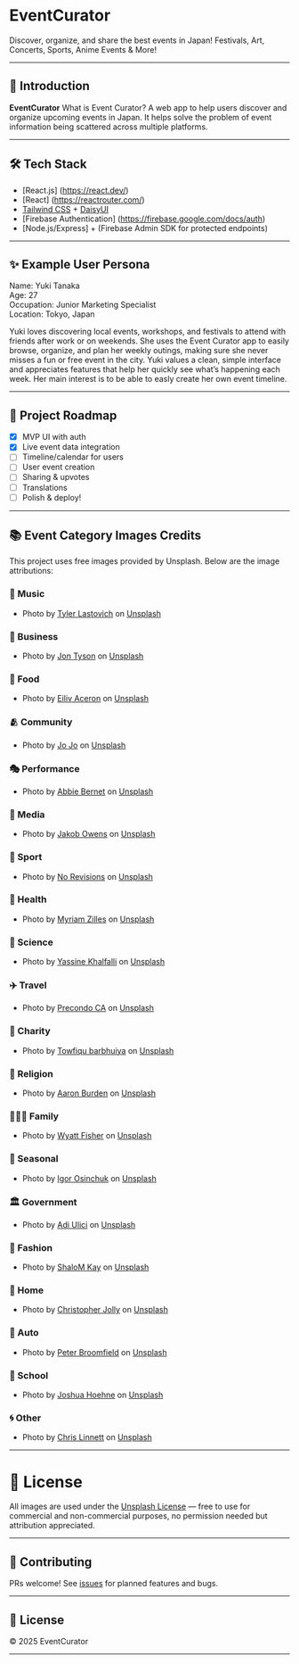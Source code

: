 
# EventCurator

Discover, organize, and share the best events in Japan! Festivals, Art, Concerts, Sports, Anime Events & More!

---

## 🚀 Introduction

**EventCurator**
What is Event Curator?
A web app to help users discover and organize upcoming events in Japan. It helps solve the problem of event information being scattered across multiple platforms.

---

## 🛠️ Tech Stack

- [React.js] (https://react.dev/)
- [React] (https://reactrouter.com/)
- [Tailwind CSS](https://tailwindcss.com/) + [DaisyUI](https://daisyui.com/)
- [Firebase Authentication] (https://firebase.google.com/docs/auth)
- [Node.js/Express] + (Firebase Admin SDK for protected endpoints)

---

## ✨ Example User Persona

Name: Yuki Tanaka  
Age: 27  
Occupation: Junior Marketing Specialist  
Location: Tokyo, Japan

Yuki loves discovering local events, workshops, and festivals to attend with friends after work or on weekends. 
She uses the Event Curator app to easily browse, organize, and plan her weekly outings, making sure she never misses a fun or free event in the city. 
Yuki values a clean, simple interface and appreciates features that help her quickly see what’s happening each week. Her main interest is to be able to easly create her own event timeline.

---

## 📅 Project Roadmap

- [x] MVP UI with auth
- [x] Live event data integration
- [ ] Timeline/calendar for users
- [ ] User event creation
- [ ] Sharing & upvotes
- [ ] Translations
- [ ] Polish & deploy!

---

## 📚 Event Category Images Credits

This project uses free images provided by Unsplash. Below are the image attributions:

### 🎵 Music
- Photo by [Tyler Lastovich](https://unsplash.com/@lastly) on [Unsplash](https://unsplash.com/photos/LxBMsvUPAgo)

### 💼 Business
- Photo by [Jon Tyson](https://unsplash.com/@jontyson) on [Unsplash](https://unsplash.com/photos/MRaGH7jj9xk)

### 🍔 Food
- Photo by [Eiliv Aceron](https://unsplash.com/@eilivaceron) on [Unsplash](https://unsplash.com/photos/R1RKIdenmpA)

### 🫂 Community
- Photo by [Jo Jo](https://unsplash.com/@jojo_design) on [Unsplash](https://unsplash.com/photos/TZCppMjaOHU)

### 🎭 Performance
- Photo by [Abbie Bernet](https://unsplash.com/@abbiebernet) on [Unsplash](https://unsplash.com/photos/V1LBSKLqigE)

### 🎥 Media
- Photo by [Jakob Owens](https://unsplash.com/@jakobowens1) on [Unsplash](https://unsplash.com/photos/wYmTbbeDEdY)

### 🏅 Sport
- Photo by [No Revisions](https://unsplash.com/@norevisions) on [Unsplash](https://unsplash.com/photos/y6PugSs0i7k)

### 🏥 Health
- Photo by [Myriam Zilles](https://unsplash.com/@myriamzilles) on [Unsplash](https://unsplash.com/photos/WPvnV2ZJO54)

### 🔬 Science
- Photo by [Yassine Khalfalli](https://unsplash.com/@yassinekhalfalli) on [Unsplash](https://unsplash.com/photos/Ab9Ee6LXLqw)

### ✈️ Travel
- Photo by [Precondo CA](https://unsplash.com/@precondo) on [Unsplash](https://unsplash.com/photos/rG4a6ZfyHBw)

### 🎁 Charity
- Photo by [Towfiqu barbhuiya](https://unsplash.com/@towfiqu999999) on [Unsplash](https://unsplash.com/photos/K0E6E0a0R3A)

### 🛐 Religion
- Photo by [Aaron Burden](https://unsplash.com/@aaronburden) on [Unsplash](https://unsplash.com/photos/Bj3FvBOH5jA)

### 👨‍👩‍👧 Family
- Photo by [Wyatt Fisher](https://unsplash.com/@wyattfisher) on [Unsplash](https://unsplash.com/photos/M0M-FR2iedk)

### 🍁 Seasonal
- Photo by [Igor Osinchuk](https://unsplash.com/@igorosinchuk) on [Unsplash](https://unsplash.com/photos/T8QJp1mJmC0)

### 🏛️ Government
- Photo by [Adi Ulici](https://unsplash.com/@adiulici) on [Unsplash](https://unsplash.com/photos/q31W8pxJt9s)

### 👗 Fashion
- Photo by [ShaloM Kay](https://unsplash.com/@shalomk) on [Unsplash](https://unsplash.com/photos/PFKnL2vjOHw)

### 🏡 Home
- Photo by [Christopher Jolly](https://unsplash.com/@chrisjo) on [Unsplash](https://unsplash.com/photos/LJh8cOsDT_Y)

### 🚗 Auto
- Photo by [Peter Broomfield](https://unsplash.com/@peterbroomfield) on [Unsplash](https://unsplash.com/photos/7YXor4_q7FQ)

### 🏫 School
- Photo by [Joshua Hoehne](https://unsplash.com/@joshua_hoehne) on [Unsplash](https://unsplash.com/photos/6Ipegn7NvKo)

### 🌀 Other
- Photo by [Chris Linnett](https://unsplash.com/@chrislinnett) on [Unsplash](https://unsplash.com/photos/5Mfgd-I4n0Q)

---

# 📜 License

All images are used under the [Unsplash License](https://unsplash.com/license) — free to use for commercial and non-commercial purposes, no permission needed but attribution appreciated.


---
## 📣 Contributing

PRs welcome! See [issues](https://github.com/your-team/event-curator/issues) for planned features and bugs.

---

## 📄 License

© 2025 EventCurator

---
